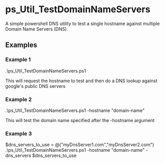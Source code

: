 # ps_Util_TestDomainNameServers

A simple powershell DNS utility to test a single hostname against multiple Domain Name Servers (DNS).

## Examples


### Example 1
.\ps_Util_TestDomainNameServers.ps1

This will request the hostname to test and then do a DNS lookup against google's public DNS servers

### Example 2
.\ps_Util_TestDomainNameServers.ps1 -hostname "domain-name"

This will test the domain name specified after the -hostname argument

### Example 3
$dns_servers_to_use = @("myDnsServer1.com","myDnsServer2.com")
.\ps_Util_TestDomainNameServers.ps1 -hostname "domain-name" -dns_servers $dns_servers_to_use

